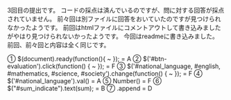 3回目の提出です。
コードの採点は済んでいるのですが、問に対する回答が採点されていません。
前々回は別ファイルに回答をおいていたのですが見つけられなかったようです。
前回はhtmlファイルにコメントアウトして書き込みましたがやはり見つけられないかったようです。
今回はreadmeに書き込みました。
前回、前々回と内容は全く同じです。

① $(document).ready(function(){ ~ }); = A
② $('#btn-evaluation').click(function() { ~ }); = F
③ $('#national_language, #english, #mathematics, #science, #society').change(function() { ~ }); = F
④ $('#national_language').val() = A
⑤ Number() = F
⑥ $("#sum_indicate").text(sum); = B
⑦ .append = D

